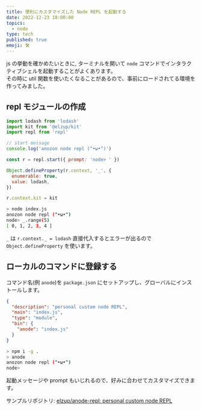 ```yaml
---
title: 便利にカスタマイズした Node REPL を起動する
date: 2022-12-23 18:00:00
topics:
  - node
type: tech
published: true
emoji: 🛠
---
```


js の挙動を確かめたいときに, ターミナルを開いて `node` コマンドでインタラクティブシェルを起動することがよくあります。  
その時に util 関数を使いたくなることがあるので、事前にロードされてる環境を作ってみました。

## repl モジュールの作成

```js:title=index.js
import lodash from 'lodash'
import kit from '@elzup/kit'
import repl from 'repl'

// start message
console.log('anozon node repl (^•ω•^)')

const r = repl.start({ prompt: 'node> ' })

Object.defineProperty(r.context, '_', {
  enumerable: true,
  value: lodash,
})

r.context.kit = kit
```

```sh
> node index.js
anozon node repl (^•ω•^)
node> _.range(5)
[ 0, 1, 2, 3, 4 ]
```

`_` は `r.context._ = lodash` 直接代入するとエラーが出るので `Object.defineProperty` を使います。

## ローカルのコマンドに登録する

コマンド名(例 `anode`)を `package.json` にセットアップし、グローバルにインストールします。

```json:title=package.json
{
  "description": "personal custom node REPL",
  "main": "index.js",
  "type": "module",
  "bin": {
    "anode": "index.js"
  }
}
```

```sh
> npm i -g .
> anode
anozon node repl (^•ω•^)
node>
```

起動メッセージや prompt もいじれるので、好みに合わせてカスタマイズできます。

サンプルリポジトリ:
[elzup/anode\-repl: personal custom node REPL](https://github.com/elzup/anode-repl)
